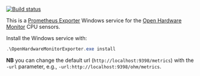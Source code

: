 [![Build status](https://ci.appveyor.com/api/projects/status/8je2pyhqtj9bhdi6?svg=true)](https://ci.appveyor.com/project/rgl/openhardwaremonitorexporter)

This is a [Prometheus Exporter](https://prometheus.io/docs/instrumenting/exporters/) Windows service for the [Open Hardware Monitor](http://openhardwaremonitor.org/) CPU sensors.

Install the Windows service with:

```powershell
.\OpenHardwareMonitorExporter.exe install
```

**NB** you can change the default url (`http://localhost:9398/metrics`) with the `-url` parameter, e.g., `-url:http://localhost:9398/ohm/metrics`.
